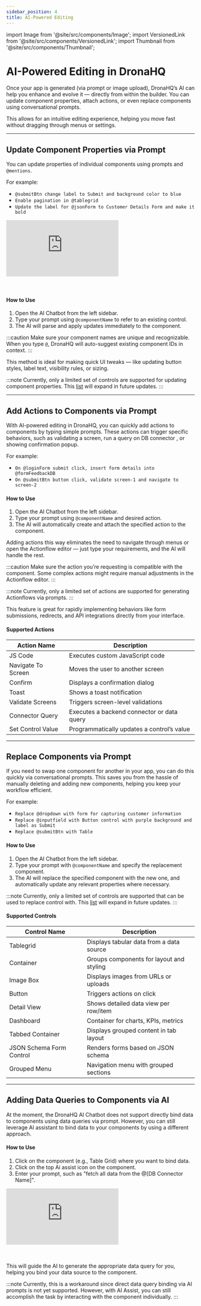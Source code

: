 ```yaml
---
sidebar_position: 4
title: AI-Powered Editing
---
```


import Image from '@site/src/components/Image';
import VersionedLink from '@site/src/components/VersionedLink';
import Thumbnail from '@site/src/components/Thumbnail';

# AI-Powered Editing in DronaHQ

Once your app is generated (via prompt or image upload), DronaHQ’s AI can help you enhance and evolve it — directly from within the builder. 
You can update component properties, attach actions, or even replace components using conversational prompts.

This allows for an intuitive editing experience, helping you move fast without dragging through menus or settings.

---

## Update Component Properties via Prompt

You can update properties of individual components using prompts and `@mentions`.

For example:
- `@submitBtn change label to Submit and background color to blue`
- `Enable pagination in @tablegrid`
- `Update the label for @jsonForm to Customer Details Form and make it bold`

<div style={{ position: 'relative', paddingBottom: 'calc(46.33333333333333% + 41px)', height: 0 }}> 
    <iframe 
        src="https://demo.arcade.software/GsLcXalswdcEeJwq0EoG?embed&embed_mobile=tab&embed_desktop=inline&show_copy_link=true"
        title="Create and Customize an AI-Powered App"
        frameborder="0" 
        loading="lazy" 
        webkitallowfullscreen 
        mozallowfullscreen 
        allowfullscreen 
        style= {{ position: 'absolute', top: 0, left: 0, width: '100%', height: '100%', colorScheme: 'light' }} >
    </iframe>
</div>
<br></br>  

#### How to Use
1. Open the AI Chatbot from the left sidebar.
2. Type your prompt using `@componentName` to refer to an existing control.
3. The AI will parse and apply updates immediately to the component.

:::caution
 Make sure your component names are unique and recognizable. When you type `@`, DronaHQ will auto-suggest existing component IDs in context.
:::

This method is ideal for making quick UI tweaks — like updating button styles, label text, visibility rules, or sizing.

:::note
Currently, only a limited set of controls are supported for updating component properties. This [list](#supported-controls) will expand in future updates.
:::


---

## Add Actions to Components via Prompt

With AI-powered editing in DronaHQ, you can quickly add actions to components by typing simple prompts. These actions can trigger specific behaviors, such as validating a screen, run a query on DB connector , or showing confirmation popup.

  
  <figure>
    <Thumbnail src="/img/build-with-ai/actionai.gif" alt="Chatbot" />
  </figure>

For example:
- `On @loginForm submit click, insert form details into @formFeedbackDB`
- `On @submitBtn button click, validate screen-1 and navigate to screen-2`

#### How to Use
1. Open the AI Chatbot from the left sidebar.
2. Type your prompt  using `@componentName` and desired action.
3. The AI will automatically create and attach the specified action to the component.

Adding actions this way eliminates the need to navigate through menus or open the Actionflow editor — just type your requirements, and the AI will handle the rest.

:::caution
Make sure the action you’re requesting is compatible with the component. Some complex actions might require manual adjustments in the Actionflow editor.
:::

:::note
Currently, only a limited set of actions are supported for generating Actionflows via prompts. 
:::


This feature is great for rapidly implementing behaviors like form submissions, redirects, and API integrations directly from your interface.

#### Supported Actions

| Action Name         | Description                                     |
|---------------------|-------------------------------------------------|
| JS Code             | Executes custom JavaScript code                 |
| Navigate To Screen  | Moves the user to another screen                |
| Confirm             | Displays a confirmation dialog                  |
| Toast               | Shows a toast notification                      |
| Validate Screens    | Triggers screen-level validations               |
| Connector Query     | Executes a backend connector or data query      |
| Set Control Value   | Programmatically updates a control’s value      |



---


## Replace Components via Prompt

If you need to swap one component for another in your app, you can do this quickly via conversational prompts. This saves you from the hassle of manually deleting and adding new components, helping you keep your workflow efficient.

  <figure>
    <Thumbnail src="/img/build-with-ai/replaceai.gif" alt="Chatbot" />
  </figure>


For example:
- `Replace @dropdown with form for capturing customer information`
- `Replace @inputfield with Button control with purple background and label as Submit`
- `Replace @submitBtn with Table`

#### How to Use
1. Open the AI Chatbot from the left sidebar.
2. Type your prompt with `@componentName` and specify the replacement component.
3. The AI will replace the specified component with the new one, and automatically update any relevant properties where necessary.


:::note
Currently, only a limited set of controls are supported that can be used to replace control with. This [list](#supported-controls) will expand in future updates.
:::

#### Supported Controls

| Control Name             | Description                              |
|--------------------------|------------------------------------------|
| Tablegrid                | Displays tabular data from a data source |
| Container                | Groups components for layout and styling |
| Image Box                | Displays images from URLs or uploads     |
| Button                   | Triggers actions on click                |
| Detail View              | Shows detailed data view per row/item    |
| Dashboard                | Container for charts, KPIs, metrics      |
| Tabbed Container         | Displays grouped content in tab layout   |
| JSON Schema Form Control | Renders forms based on JSON schema       |
| Grouped Menu             | Navigation menu with grouped sections    |



---

## Adding Data Queries to Components via AI

At the moment, the DronaHQ AI Chatbot does not support directly bind data to components using data queries via prompt. However, you can still leverage AI assistant to bind data to your components by using a different approach.

#### How to Use

1. Click on the component (e.g., Table Grid) where you want to bind data.
2. Click on the top Ai assist icon on the component.
3. Enter your prompt, such as "fetch all data from the @[DB Connector Name]".

<div style={{ position: 'relative', paddingBottom: 'calc(46.33333333333333% + 41px)', height: 0 }}> 
    <iframe 
        src="https://demo.arcade.software/bgKkFRh58LanOWS4Pwo5?embed&embed_mobile=tab&embed_desktop=inline&show_copy_link=true"
        title="Configuring and Executing Data Queries"
        frameborder="0" 
        loading="lazy" 
        webkitallowfullscreen 
        mozallowfullscreen 
        allowfullscreen 
        style= {{ position: 'absolute', top: 0, left: 0, width: '100%', height: '100%', colorScheme: 'light' }} >
    </iframe>
</div>
<br></br>  

This will guide the AI to generate the appropriate data query for you, helping you bind your data source to the component.

:::note
Currently, this is a workaround since direct data query binding via AI prompts is not yet supported. However, with AI Assist, you can still accomplish the task by interacting with the component individually.
::: 

